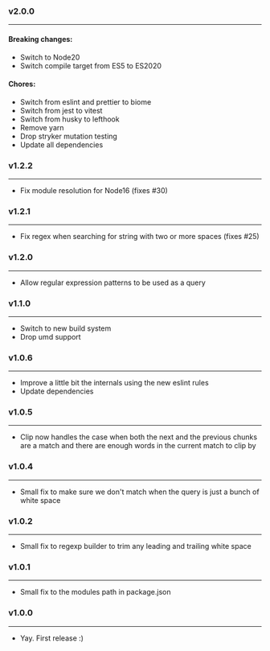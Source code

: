 ### v2.0.0

---

#### Breaking changes:
- Switch to Node20
- Switch compile target from ES5 to ES2020

#### Chores:
- Switch from eslint and prettier to biome
- Switch from jest to vitest
- Switch from husky to lefthook
- Remove yarn
- Drop stryker mutation testing
- Update all dependencies

### v1.2.2

---

- Fix module resolution for Node16 (fixes #30)

### v1.2.1

---

- Fix regex when searching for string with two or more spaces (fixes #25)

### v1.2.0

---

- Allow regular expression patterns to be used as a query

### v1.1.0

---

- Switch to new build system
- Drop umd support

### v1.0.6

---

- Improve a little bit the internals using the new eslint rules
- Update dependencies

### v1.0.5

---

- Clip now handles the case when both the next and the previous chunks are a match and there are enough words in the current match to clip by

### v1.0.4

---

- Small fix to make sure we don't match when the query is just a bunch of white space

### v1.0.2

---

- Small fix to regexp builder to trim any leading and trailing white space

### v1.0.1

---

- Small fix to the modules path in package.json

### v1.0.0

---

- Yay. First release :)
